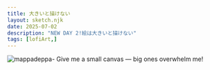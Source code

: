 ```yaml
---
title: 大きいと描けない
layout: sketch.njk
date: 2025-07-02
description: "NEW DAY 2!絵は大きいと描けない"
tags: [lofiArt,]
---
```


![mappadeppa-](/images/20250702.png)
Give me a small canvas — big ones overwhelm me!
